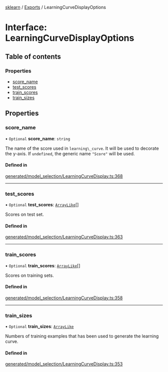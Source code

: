 [sklearn](../readme.md) / [Exports](../modules.md) / LearningCurveDisplayOptions

# Interface: LearningCurveDisplayOptions

## Table of contents

### Properties

- [score\_name](LearningCurveDisplayOptions.md#score_name)
- [test\_scores](LearningCurveDisplayOptions.md#test_scores)
- [train\_scores](LearningCurveDisplayOptions.md#train_scores)
- [train\_sizes](LearningCurveDisplayOptions.md#train_sizes)

## Properties

### score\_name

• `Optional` **score\_name**: `string`

The name of the score used in `learning\_curve`. It will be used to decorate the y-axis. If `undefined`, the generic name `"Score"` will be used.

#### Defined in

[generated/model_selection/LearningCurveDisplay.ts:368](https://github.com/transitive-bullshit/scikit-learn-ts/blob/367336a/packages/sklearn/src/generated/model_selection/LearningCurveDisplay.ts#L368)

___

### test\_scores

• `Optional` **test\_scores**: [`ArrayLike`](../modules.md#arraylike)[]

Scores on test set.

#### Defined in

[generated/model_selection/LearningCurveDisplay.ts:363](https://github.com/transitive-bullshit/scikit-learn-ts/blob/367336a/packages/sklearn/src/generated/model_selection/LearningCurveDisplay.ts#L363)

___

### train\_scores

• `Optional` **train\_scores**: [`ArrayLike`](../modules.md#arraylike)[]

Scores on training sets.

#### Defined in

[generated/model_selection/LearningCurveDisplay.ts:358](https://github.com/transitive-bullshit/scikit-learn-ts/blob/367336a/packages/sklearn/src/generated/model_selection/LearningCurveDisplay.ts#L358)

___

### train\_sizes

• `Optional` **train\_sizes**: [`ArrayLike`](../modules.md#arraylike)

Numbers of training examples that has been used to generate the learning curve.

#### Defined in

[generated/model_selection/LearningCurveDisplay.ts:353](https://github.com/transitive-bullshit/scikit-learn-ts/blob/367336a/packages/sklearn/src/generated/model_selection/LearningCurveDisplay.ts#L353)
